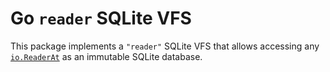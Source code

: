 # Go `reader` SQLite VFS

This package implements a `"reader"` SQLite VFS
that allows accessing any [`io.ReaderAt`](https://pkg.go.dev/io#ReaderAt)
as an immutable SQLite database.
